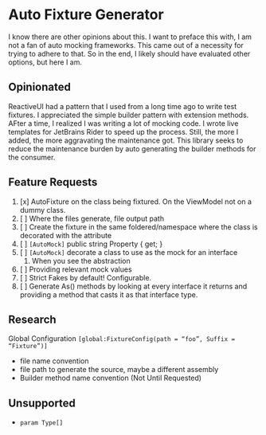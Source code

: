 # Auto Fixture Generator

I know there are other opinions about this.  I want to preface this with, I am not a fan of auto mocking frameworks.  This came out of a necessity for trying to adhere to that.
So in the end, I likely should have evaluated other options, but here I am.

## Opinionated

ReactiveUI had a pattern that I used from a long time ago to write test fixtures.  I appreciated the simple builder pattern with extension methods.  AFter a time, I realized I was writing a lot of mocking code.  I wrote live templates for JetBrains Rider to speed up the process.  Still, the more I added, the more aggravating the maintenance got.
This library seeks to reduce the maintenance burden by auto generating the builder methods for the consumer.


## Feature Requests

1. [x] AutoFixture on the class being fixtured.  On the ViewModel not on a dummy class.
2. [ ] Where the files generate, file output path
3. [ ] Create the fixture in the same foldered/namespace where the class is decorated with the attribute
4. [ ] `[AutoMock]` public string Property { get; }
5. [ ] `[AutoMock]` decorate a class to use as the mock for an interface
    1. When you see the abstraction
6. [ ] Providing relevant mock values
7. [ ] Strict Fakes by default! Configurable.
8. [ ] Generate As<InterfaceName>() methods by looking at every interface it returns and providing a method that casts it as that interface type.

## Research

Global Configuration `[global:FixtureConfig(path = “foo”, Suffix = “Fixture”)]`
- file name convention
- file path to generate the source, maybe a different assembly
- Builder method name convention (Not Until Requested)

## Unsupported
- `param Type[]`
